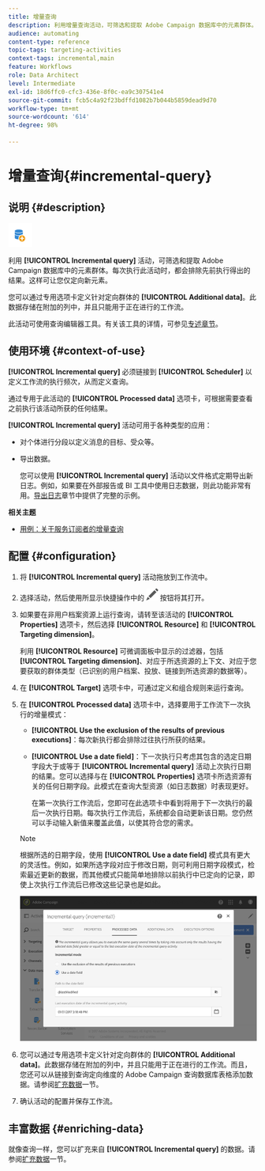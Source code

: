 ```yaml
---
title: 增量查询
description: 利用增量查询活动，可筛选和提取 Adobe Campaign 数据库中的元素群体。
audience: automating
content-type: reference
topic-tags: targeting-activities
context-tags: incremental,main
feature: Workflows
role: Data Architect
level: Intermediate
exl-id: 18d6ffc0-cfc3-436e-8f0c-ea9c307541e4
source-git-commit: fcb5c4a92f23bdffd1082b7b044b5859dead9d70
workflow-type: tm+mt
source-wordcount: '614'
ht-degree: 98%

---
```


# 增量查询{#incremental-query}

## 说明 {#description}

![](assets/incremental.png)

利用 **[!UICONTROL Incremental query]** 活动，可筛选和提取 Adobe Campaign 数据库中的元素群体。每次执行此活动时，都会排除先前执行得出的结果。这样可让您仅定向新元素。

您可以通过专用选项卡定义针对定向群体的 **[!UICONTROL Additional data]**。此数据存储在附加的列中，并且只能用于正在进行的工作流。

此活动可使用查询编辑器工具。有关该工具的详情，可参见[专述章节](../../automating/using/editing-queries.md#about-query-editor)。

## 使用环境 {#context-of-use}

**[!UICONTROL Incremental query]** 必须链接到 **[!UICONTROL Scheduler]** 以定义工作流的执行频次，从而定义查询。

通过专用于此活动的 **[!UICONTROL Processed data]** 选项卡，可根据需要查看之前执行该活动所获的任何结果。

**[!UICONTROL Incremental query]** 活动可用于各种类型的应用：

* 对个体进行分段以定义消息的目标、受众等。

* 导出数据。

  您可以使用 **[!UICONTROL Incremental query]** 活动以文件格式定期导出新日志。例如，如果要在外部报告或 BI 工具中使用日志数据，则此功能非常有用。[导出日志](../../automating/using/exporting-logs.md)章节中提供了完整的示例。

**相关主题**

* [用例：关于服务订阅者的增量查询](../../automating/using/incremental-query-on-subscribers.md)

## 配置 {#configuration}

1. 将 **[!UICONTROL Incremental query]** 活动拖放到工作流中。
1. 选择活动，然后使用所显示快捷操作中的 ![](assets/edit_darkgrey-24px.png) 按钮将其打开。
1. 如果要在非用户档案资源上运行查询，请转至该活动的 **[!UICONTROL Properties]** 选项卡，然后选择 **[!UICONTROL Resource]** 和 **[!UICONTROL Targeting dimension]**。

   利用 **[!UICONTROL Resource]** 可微调面板中显示的过滤器，包括 **[!UICONTROL Targeting dimension]**、对应于所选资源的上下文、对应于您要获取的群体类型（已识别的用户档案、投放、链接到所选资源的数据等）。

1. 在 **[!UICONTROL Target]** 选项卡中，可通过定义和组合规则来运行查询。
1. 在 **[!UICONTROL Processed data]** 选项卡中，选择要用于工作流下一次执行的增量模式：

   * **[!UICONTROL Use the exclusion of the results of previous executions]**：每次新执行都会排除过往执行所获的结果。
   * **[!UICONTROL Use a date field]**：下一次执行只考虑其包含的选定日期字段大于或等于 **[!UICONTROL Incremental query]** 活动上次执行日期的结果。您可以选择与在 **[!UICONTROL Properties]** 选项卡所选资源有关的任何日期字段。此模式在查询大型资源（如日志数据）时表现更好。

     在第一次执行工作流后，您即可在此选项卡中看到将用于下一次执行的最后一次执行日期。每次执行工作流后，系统都会自动更新该日期。您仍然可以手动输入新值来覆盖此值，以使其符合您的需求。

   >[!NOTE]
   >
   >根据所选的日期字段，使用 **[!UICONTROL Use a date field]** 模式具有更大的灵活性。例如，如果所选字段对应于修改日期，则可利用日期字段模式，检索最近更新的数据，而其他模式只能简单地排除以前执行中已定向的记录，即使上次执行工作流后已修改这些记录也是如此。

   ![](assets/incremental_query_usedatefield.png)

1. 您可以通过专用选项卡定义针对定向群体的 **[!UICONTROL Additional data]**。此数据存储在附加的列中，并且只能用于正在进行的工作流。而且，您还可以从链接到查询定向维度的 Adobe Campaign 查询数据库表格添加数据。请参阅[扩充数据](../../automating/using/query.md#enriching-data)一节。
1. 确认活动的配置并保存工作流。

## 丰富数据 {#enriching-data}

就像查询一样，您可以扩充来自 **[!UICONTROL Incremental query]** 的数据。请参阅[扩充数据](../../automating/using/query.md#enriching-data)一节。
